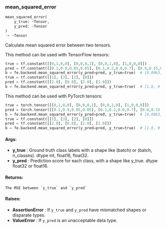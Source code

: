

### mean_squared_error
```python
mean_squared_error(
	y_true: ~Tensor,
	y_pred: ~Tensor
)
-> ~Tensor
```
Calculate mean squared error between two tensors.

This method can be used with TensorFlow tensors:
```python
true = tf.constant([[0,1,0,0], [0,0,0,1], [0,0,1,0], [1,0,0,0]])
pred = tf.constant([[0.1,0.9,0.05,0.05], [0.1,0.2,0.0,0.7], [0.0,0.15,0.8,0.05], [1.0,0.0,0.0,0.0]])
b = fe.backend.mean_squared_error(y_pred=pred, y_true=true)  # [0.0063, 0.035, 0.016, 0.0]
true = tf.constant([[1], [3], [2], [0]])
pred = tf.constant([[2.0], [0.0], [2.0], [1.0]])
b = fe.backend.mean_squared_error(y_pred=pred, y_true=true)  # [1.0, 9.0, 0.0, 1.0]
```

This method can be used with PyTorch tensors:
```python
true = torch.tensor([[0,1,0,0], [0,0,0,1], [0,0,1,0], [1,0,0,0]])
pred = torch.tensor([[0.1,0.9,0.05,0.05], [0.1,0.2,0.0,0.7], [0.0,0.15,0.8,0.05], [1.0,0.0,0.0,0.0]])
b = fe.backend.mean_squared_error(y_pred=pred, y_true=true)  # [0.0063, 0.035, 0.016, 0.0]
true = tf.constant([[1], [3], [2], [0]])
pred = tf.constant([[2.0], [0.0], [2.0], [1.0]])
b = fe.backend.mean_squared_error(y_pred=pred, y_true=true)  # [1.0, 9.0, 0.0, 1.0]
```


#### Args:

* **y_true** :  Ground truth class labels with a shape like (batch) or (batch, n_classes). dtype int, float16, float32.
* **y_pred** :  Prediction score for each class, with a shape like y_true. dtype float32 or float16.

#### Returns:
    The MSE between `y_true` and `y_pred`

#### Raises:

* **AssertionError** :  If `y_true` and `y_pred` have mismatched shapes or disparate types.
* **ValueError** :  If `y_pred` is an unacceptable data type.